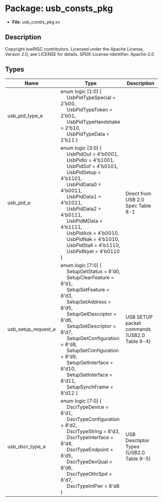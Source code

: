 # Package: usb_consts_pkg

- **File**: usb_consts_pkg.sv
## Description

Copyright lowRISC contributors.
 Licensed under the Apache License, Version 2.0, see LICENSE for details.
 SPDX-License-Identifier: Apache-2.0
 

## Types

| Name                | Type                                                                                                                                                                                                                                                                                                                                                                                                                                                                                                                                                                                                                                                                                                                                                                                                                       | Description                                   |
| ------------------- | -------------------------------------------------------------------------------------------------------------------------------------------------------------------------------------------------------------------------------------------------------------------------------------------------------------------------------------------------------------------------------------------------------------------------------------------------------------------------------------------------------------------------------------------------------------------------------------------------------------------------------------------------------------------------------------------------------------------------------------------------------------------------------------------------------------------------- | --------------------------------------------- |
| usb_pid_type_e      | enum logic [1:0] {<br><span style="padding-left:20px">     UsbPidTypeSpecial    = 2'b00,<br><span style="padding-left:20px">     UsbPidTypeToken      = 2'b01,<br><span style="padding-left:20px">     UsbPidTypeHandshake  = 2'b10,<br><span style="padding-left:20px">     UsbPidTypeData       = 2'b11   }                                                                                                                                                                                                                                                                                                                                                                                                                                                                                                              |                                               |
| usb_pid_e           | enum logic [3:0] {<br><span style="padding-left:20px">          UsbPidOut   = 4'b0001,<br><span style="padding-left:20px">     UsbPidIn    = 4'b1001,<br><span style="padding-left:20px">     UsbPidSof   = 4'b0101,<br><span style="padding-left:20px">     UsbPidSetup = 4'b1101,<br><span style="padding-left:20px">          UsbPidData0 = 4'b0011,<br><span style="padding-left:20px">     UsbPidData1 = 4'b1011,<br><span style="padding-left:20px">     UsbPidData2 = 4'b0111,<br><span style="padding-left:20px">      UsbPidMData = 4'b1111,<br><span style="padding-left:20px">           UsbPidAck   = 4'b0010,<br><span style="padding-left:20px">     UsbPidNak   = 4'b1010,<br><span style="padding-left:20px">     UsbPidStall = 4'b1110,<br><span style="padding-left:20px">     UsbPidNyet  = 4'b0110   } | Direct from USB 2.0 Spec Table 8-1            |
| usb_setup_request_e | enum logic [7:0] {<br><span style="padding-left:20px">     SetupGetStatus        = 8'd0,<br><span style="padding-left:20px">     SetupClearFeature     = 8'd1,<br><span style="padding-left:20px">     SetupSetFeature       = 8'd3,<br><span style="padding-left:20px">     SetupSetAddress       = 8'd5,<br><span style="padding-left:20px">     SetupGetDescriptor    = 8'd6,<br><span style="padding-left:20px">     SetupSetDescriptor    = 8'd7,<br><span style="padding-left:20px">     SetupGetConfiguration = 8'd8,<br><span style="padding-left:20px">     SetupSetConfiguration = 8'd9,<br><span style="padding-left:20px">     SetupGetInterface     = 8'd10,<br><span style="padding-left:20px">     SetupSetInterface     = 8'd11,<br><span style="padding-left:20px">     SetupSynchFrame       = 8'd12   } | USB SETUP packet commands (USB2.0 Table 9-4)  |
| usb_dscr_type_e     | enum logic [7:0] {<br><span style="padding-left:20px">     DscrTypeDevice        = 8'd1,<br><span style="padding-left:20px">     DscrTypeConfiguration = 8'd2,<br><span style="padding-left:20px">     DscrTypeString        = 8'd3,<br><span style="padding-left:20px">     DscrTypeInterface     = 8'd4,<br><span style="padding-left:20px">     DscrTypeEndpoint      = 8'd5,<br><span style="padding-left:20px">     DscrTypeDevQual       = 8'd6,<br><span style="padding-left:20px">     DscrTypeOthrSpd       = 8'd7,<br><span style="padding-left:20px">     DscrTypeIntPwr        = 8'd8   }                                                                                                                                                                                                                      | USB Desctiptor Types (USB2.0 Table 9-5)       |
